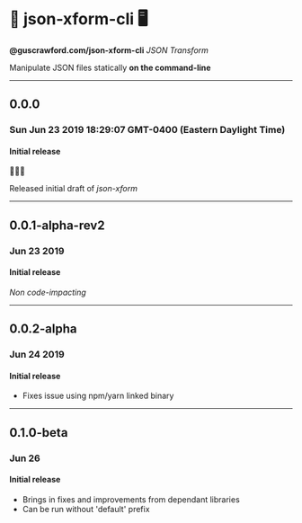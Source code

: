 # 🔀 json-xform-cli 🖥

**@guscrawford.com/json-xform-cli** *JSON Transform*

Manipulate JSON files statically **on the command-line**

----

## 0.0.0
### Sun Jun 23 2019 18:29:07 GMT-0400 (Eastern Daylight Time)
#### Initial release

🎉🎈🎊

Released initial draft of *json-xform*

----

## 0.0.1-alpha-rev2
### Jun 23 2019
#### Initial release

*Non code-impacting*

----

## 0.0.2-alpha
### Jun 24 2019
#### Initial release

- Fixes issue using npm/yarn linked binary

----

## 0.1.0-beta
### Jun 26
#### Initial release

- Brings in fixes and improvements from dependant libraries
- Can be run without 'default' prefix